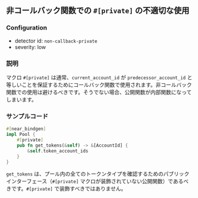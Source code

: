 
## 非コールバック関数での `#[private]` の不適切な使用

### Configuration

* detector id: `non-callback-private`
* severity: low

### 説明

マクロ `#[private]` は通常、`current_account_id` が `predecessor_account_id` と等しいことを保証するためにコールバック関数で使用されます。非コールバック関数での使用は避けるべきです。そうでない場合、公開関数が内部関数になってしまいます。

### サンプルコード

```rust
#[near_bindgen]
impl Pool {
    #[private]
    pub fn get_tokens(&self) -> &[AccountId] {
        &self.token_account_ids
    }
}
```

`get_tokens` は、プール内の全てのトークンタイプを確認するためのパブリックインターフェース（`#[private]` マクロが装飾されていない公開関数）であるべきです。`#[private]` で装飾すべきではありません。
